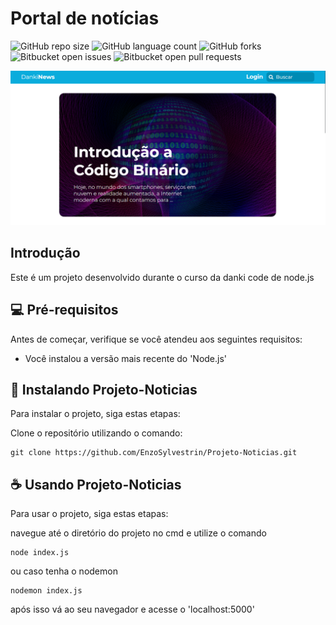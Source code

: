 # Portal de notícias

![GitHub repo size](https://img.shields.io/github/repo-size/EnzoSylvestrin/Projeto-Noticias?style=for-the-badge)
![GitHub language count](https://img.shields.io/github/languages/count/EnzoSylvestrin/Projeto-Noticias?style=for-the-badge)
![GitHub forks](https://img.shields.io/github/forks/EnzoSylvestrin/Projeto-Noticias?style=for-the-badge)
![Bitbucket open issues](https://img.shields.io/bitbucket/issues/EnzoSylvestrin/Projeto-Noticias?style=for-the-badge)
![Bitbucket open pull requests](https://img.shields.io/bitbucket/pr-raw/EnzoSylvestrin/Projeto-Noticias?style=for-the-badge)

<img src="portal-noticias.png" alt="imagem do projeto">

## Introdução 

Este é um projeto desenvolvido durante o curso da danki code de node.js

## 💻 Pré-requisitos

Antes de começar, verifique se você atendeu aos seguintes requisitos:
* Você instalou a versão mais recente do 'Node.js'

## 🚀 Instalando Projeto-Noticias

Para instalar o projeto, siga estas etapas:

Clone o repositório utilizando o comando: 

```
git clone https://github.com/EnzoSylvestrin/Projeto-Noticias.git
```


## ☕ Usando Projeto-Noticias

Para usar o projeto, siga estas etapas:

navegue até o diretório do projeto no cmd e utilize o comando

```
node index.js 
```

ou caso tenha o nodemon


```
nodemon index.js 
```

após isso vá ao seu navegador e acesse o 'localhost:5000'
